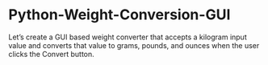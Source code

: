 # Python-Weight-Conversion-GUI
Let’s create a GUI based weight converter that accepts a kilogram input value and converts that value to grams, pounds, and ounces when the user clicks the Convert button.

